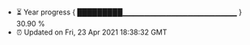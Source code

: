- ⏳ Year progress { █████████▁▁▁▁▁▁▁▁▁▁▁▁▁▁▁▁▁▁▁▁▁ } 30.90 %
- ⏰ Updated on Fri, 23 Apr 2021 18:38:32 GMT

